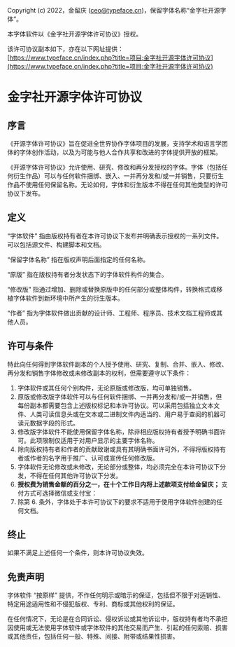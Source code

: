 Copyright (c) 2022，金留庆 (ceo@typeface.cn)，保留字体名称“金字社开源字体”。

本字体软件以《金字社开源字体许可协议》授权。

该许可协议副本如下，亦在以下网址提供：[https://www.typeface.cn/index.php?title=项目:金字社开源字体许可协议](https://www.typeface.cn/index.php?title=项目:金字社开源字体许可协议)
# 金字社开源字体许可协议
## 序言
《开源字体许可协议》旨在促进全世界协作字体项目的发展，支持学术和语言学团体的字体创作活动，以及为可能与他人合作共享和改进的字体提供开放的框架。

《开源字体许可协议》允许使用、研究、修改和再分发授权的字体。字体（包括任何衍生作品）可以与任何软件捆绑、嵌入、一并再分发和/或一并销售，只要衍生作品不使用任何保留名称。无论如何，字体和衍生版本不得在任何其他类型的许可协议下发布。

## 定义
“字体软件” 指由版权持有者在本许可协议下发布并明确表示授权的一系列文件。可以包括源文件、构建脚本和文档。

“保留字体名称” 指在版权声明后面指定的任何名称。

“原版” 指在版权持有者分发状态下的字体软件构件的集合。

“修改版” 指通过增加、删除或替换原版中的任何部分或整体构件，转换格式或移植字体软件到新环境中所产生的衍生版本。

“作者” 指为字体软件做出贡献的设计师、工程师、程序员、技术文档工程师或其他人员。

## 许可与条件
特此向任何得到字体软件副本的个人授予使用、研究、复制、合并、嵌入、修改、再分发和销售字体修改或未修改副本的权利，但需要遵守以下条件：
1. 字体软件或其任何个别构件，无论原版或修改版，均可单独销售。
2. 原版或修改版字体软件可以与任何软件捆绑、一并再分发和/或一并销售，但每份副本都需要包含上述版权标记和本许可协议。可以采用包括独立文本文件、人类可读信息头或在文本或二进制文件内适当的、用户易于查阅的机器可读元数据字段的形式。
3. 修改版字体软件不能使用保留字体名称，除非相应版权持有者授予明确书面许可。此项限制仅适用于对用户显示的主要字体名称。
4. 除向版权持有者和作者的贡献致谢或具有其明确书面许可外，不得将版权持有者或作者的名字用于推广、认可或宣传任何修改版。
5. 字体软件无论修改或未修改，无论部分或整体，均必须完全在本许可协议下分发，不得在任何其他许可协议下分发。
6. __授权费为销售金额的百分之一，在十个工作日内将上述款项支付给金留庆；__ 支付方式可选择微信或支付宝：
7. 除第 6. 条外，字体处于本许可协议下的要求不适用于使用字体软件创建的任何文档。

## 终止
如果不满足上述任何一个条件，则本许可协议失效。

## 免责声明
字体软件 “按原样” 提供，不作任何明示或暗示的保证，包括但不限于对适销性、特定用途适用性和不侵犯版权、专利、商标或其他权利的保证。

在任何情况下，无论是在合同诉讼、侵权诉讼或其他诉讼中，版权持有者均不承担因使用或无法使用字体软件或字体软件的其他交易而产生、引起的任何索赔、损害或其他责任，包括任何一般、特殊、间接、附带或结果性损害。
